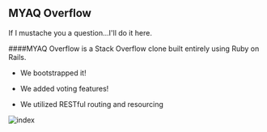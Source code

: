 ## MYAQ Overflow

If I mustache you a question...I'll do it here.

####MYAQ Overflow is a Stack Overflow clone built entirely using Ruby on Rails.

* We bootstrapped it!

* We added voting features!

* We utilized RESTful routing and resourcing


![index](app/assets/images/myaq-index)